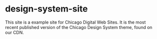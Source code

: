 # design-system-site
This site is a example site for Chicago Digital Web Sites. It is the most recent published version of the Chicago Design System theme, found on our CDN.
